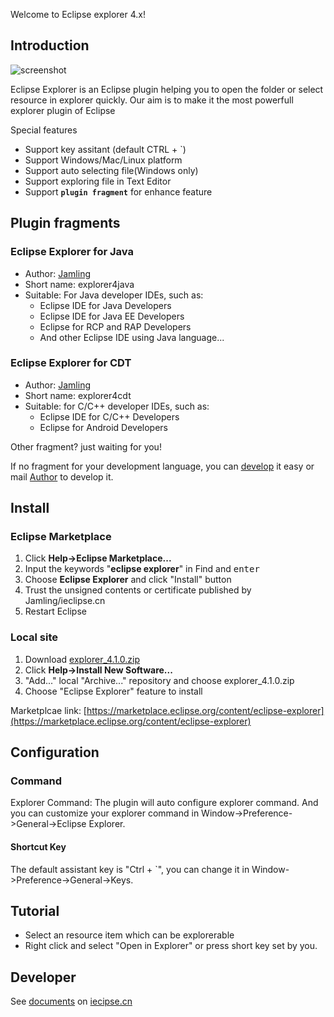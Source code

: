 Welcome to Eclipse explorer 4.x!
## Introduction

![screenshot](https://raw.githubusercontent.com/Jamling/eclipse-explorer/master/screenshot.gif)

Eclipse Explorer is an Eclipse plugin helping you to open the folder or select resource in explorer quickly.
Our aim is to make it the most powerfull explorer plugin of Eclipse

Special features

- Support key assitant (default CTRL + `)
- Support Windows/Mac/Linux platform
- Support auto selecting file(Windows only)
- Support exploring file in Text Editor
- Support **`plugin fragment`** for enhance feature

## Plugin fragments
### Eclipse Explorer for Java
  - Author: [Jamling]
  - Short name: explorer4java
  - Suitable: For Java developer IDEs, such as:
    * Eclipse IDE for Java Developers
    * Eclipse IDE for Java EE Developers
    * Eclipse for RCP and RAP Developers
    * And other Eclipse IDE using Java language...
  
### Eclipse Explorer for CDT
 - Author: [Jamling]
 - Short name: explorer4cdt
 - Suitable: for C/C++ developer IDEs, such as:
    * Eclipse IDE for C/C++ Developers
    * Eclipse for Android Developers

Other fragment? just waiting for you!

If no fragment for your development language, you can [develop](http://ieclipse.cn/p/eclipse-explorer/develop.html) it easy or mail [Author](mailto:li.jamling@gmail.com) to develop it.

## Install
### Eclipse Marketplace
1. Click **Help->Eclipse Marketplace...**
2. Input the keywords "**eclipse explorer**" in Find and <kbd>enter</kbd>
3. Choose **Eclipse Explorer** and click "Install" button
4. Trust the unsigned contents or certificate published by Jamling/ieclipse.cn
5. Restart Eclipse

### Local site
1. Download [explorer_4.1.0.zip](https://github.com/Jamling/eclipse-explorer/releases/download/v4.1.0/explorer_4.1.0.zip)
2. Click **Help->Install New Software...** 
3. "Add..." local "Archive..." repository and choose explorer_4.1.0.zip
4. Choose "Eclipse Explorer" feature to install

Marketplcae link: [https://marketplace.eclipse.org/content/eclipse-explorer](https://marketplace.eclipse.org/content/eclipse-explorer)

## Configuration
### Command

Explorer Command: The plugin will auto configure explorer command. And you can customize your explorer command in Window->Preference->General->Eclipse Explorer. 

#### Shortcut Key
The default assistant key is "Ctrl + `", you can change it in Window->Preference->General->Keys.

## Tutorial

- Select an resource item which can be explorerable
- Right click and select "Open in Explorer" or press short key set by you.

## Developer
See [documents](http://ieclipse.cn/en/p/eclipse-explorer/develop.html) on [iecipse.cn](http://ieclipse.cn/en/p/eclipse-explorer) 

[Jamling]: https://github.com/Jamling/
